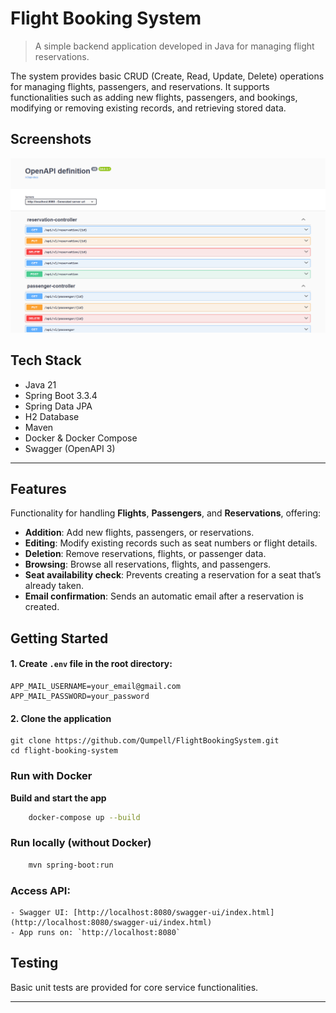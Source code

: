 # Flight Booking System

> A simple backend application developed in Java for managing flight reservations.

The system provides basic CRUD (Create, Read, Update, Delete) operations for managing flights, passengers, and reservations. It supports functionalities such as adding new flights, passengers, and bookings, modifying or removing existing records, and retrieving stored data.

## Screenshots
![Example screenshot](/img/img.png)

## Tech Stack

- Java 21
- Spring Boot 3.3.4
- Spring Data JPA
- H2 Database
- Maven
- Docker & Docker Compose
- Swagger (OpenAPI 3)

---

## Features

Functionality for handling **Flights**, **Passengers**, and **Reservations**, offering:

- **Addition**: Add new flights, passengers, or reservations.
- **Editing**: Modify existing records such as seat numbers or flight details.
- **Deletion**: Remove reservations, flights, or passenger data.
- **Browsing**: Browse all reservations, flights, and passengers.
- **Seat availability check**: Prevents creating a reservation for a seat that’s already taken.
- **Email confirmation**: Sends an automatic email after a reservation is created.

## Getting Started

#### 1. **Create `.env` file** in the root directory:

```env
APP_MAIL_USERNAME=your_email@gmail.com
APP_MAIL_PASSWORD=your_password
```
#### 2. Clone the application


    git clone https://github.com/Qumpell/FlightBookingSystem.git
    cd flight-booking-system


### Run with Docker

**Build and start the app**

```bash
    docker-compose up --build
 ```


### Run locally (without Docker)

```bash 
    mvn spring-boot:run
```

### Access API:

    - Swagger UI: [http://localhost:8080/swagger-ui/index.html](http://localhost:8080/swagger-ui/index.html)
    - App runs on: `http://localhost:8080`


## Testing
Basic unit tests are provided for core service functionalities.  

---